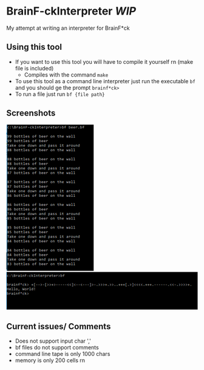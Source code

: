 # BrainF-ckInterpreter *WIP*
My attempt at writing an interpreter for BrainF*ck  
## Using this tool  
- If you want to use this tool you will have to compile it yourself rn (make file is included)  
  - Compiles with the command `make`  
- To use this tool as a command line interpreter just run the executable `bf` and you should ge the prompt `brainf*ck> `  
- To run a file just run `bf {file path}` 
## Screenshots
![](https://raw.githubusercontent.com/AlexBoyle/BrainF-ckInterpreter/master/screenshots/beer.png)  
![](https://raw.githubusercontent.com/AlexBoyle/BrainF-ckInterpreter/master/screenshots/ex.png)
## Current issues/ Comments
- Does not support input char ','
- bf files do not support comments
- command line tape is only 1000 chars
- memory is only 200 cells rn
